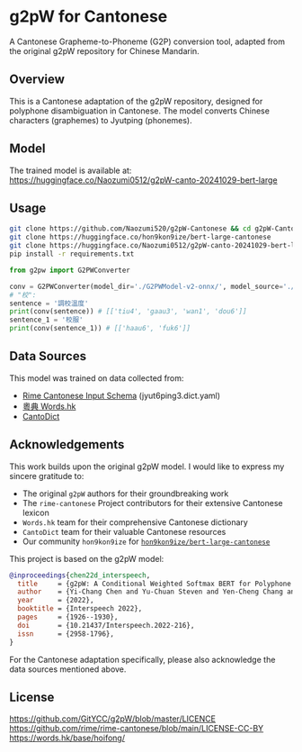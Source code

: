 # g2pW for Cantonese
A Cantonese Grapheme-to-Phoneme (G2P) conversion tool, adapted from the original g2pW repository for Chinese Mandarin.

## Overview
This is a Cantonese adaptation of the g2pW repository, designed for polyphone disambiguation in Cantonese. The model converts Chinese characters (graphemes) to Jyutping (phonemes).

## Model
The trained model is available at:  
https://huggingface.co/Naozumi0512/g2pW-canto-20241029-bert-large

## Usage
```bash
git clone https://github.com/Naozumi520/g2pW-Cantonese && cd g2pW-Cantonese
git clone https://huggingface.co/hon9kon9ize/bert-large-cantonese
git clone https://huggingface.co/Naozumi0512/g2pW-canto-20241029-bert-large G2PWModel-v2-onnx
pip install -r requirements.txt
```
```python
from g2pw import G2PWConverter

conv = G2PWConverter(model_dir='./G2PWModel-v2-onnx/', model_source='./bert-large-cantonese/', use_cuda=True)
# "校":
sentence = '調校溫度'
print(conv(sentence)) # [['tiu4', 'gaau3', 'wan1', 'dou6']]
sentence_1 = '校服'
print(conv(sentence_1)) # [['haau6', 'fuk6']]
```

## Data Sources
This model was trained on data collected from:
- [Rime Cantonese Input Schema](https://github.com/rime/rime-cantonese) (jyut6ping3.dict.yaml)
- [粵典 Words.hk](https://words.hk/)
- [CantoDict](https://cantonese.sheik.co.uk/)


## Acknowledgements
This work builds upon the original g2pW model. I would like to express my sincere gratitude to:

- The original `g2pW` authors for their groundbreaking work
- The `rime-cantonese` Project contributors for their extensive Cantonese lexicon
- `Words.hk` team for their comprehensive Cantonese dictionary
- `CantoDict` team for their valuable Cantonese resources
- Our community `hon9kon9ize` for [`hon9kon9ize/bert-large-cantonese`](https://huggingface.co/hon9kon9ize/bert-large-cantonese)

This project is based on the g2pW model:

```bibtex
@inproceedings{chen22d_interspeech,
  title     = {g2pW: A Conditional Weighted Softmax BERT for Polyphone Disambiguation in Mandarin},
  author    = {Yi-Chang Chen and Yu-Chuan Steven and Yen-Cheng Chang and Yi-Ren Yeh},
  year      = {2022},
  booktitle = {Interspeech 2022},
  pages     = {1926--1930},
  doi       = {10.21437/Interspeech.2022-216},
  issn      = {2958-1796},
}
```

For the Cantonese adaptation specifically, please also acknowledge the data sources mentioned above.

## License
https://github.com/GitYCC/g2pW/blob/master/LICENCE  
https://github.com/rime/rime-cantonese/blob/main/LICENSE-CC-BY  
https://words.hk/base/hoifong/
